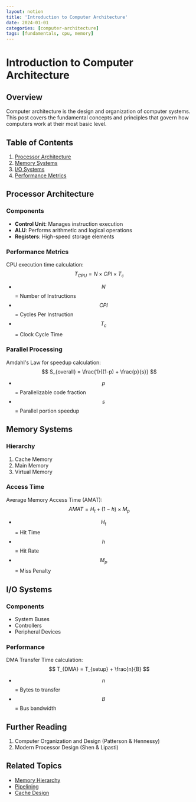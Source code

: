 ```yaml
---
layout: notion
title: 'Introduction to Computer Architecture'
date: 2024-01-01
categories: [computer-architecture]
tags: [fundamentals, cpu, memory]
---
```


# Introduction to Computer Architecture

## Overview
Computer architecture is the design and organization of computer systems. This post covers the fundamental concepts and principles that govern how computers work at their most basic level.

## Table of Contents
1. [Processor Architecture](#processor-architecture)
2. [Memory Systems](#memory-systems)
3. [I/O Systems](#io-systems)
4. [Performance Metrics](#performance-metrics)

## Processor Architecture
### Components
- **Control Unit**: Manages instruction execution
- **ALU**: Performs arithmetic and logical operations
- **Registers**: High-speed storage elements

### Performance Metrics
CPU execution time calculation:
$$ T_{CPU} = N \times CPI \times T_c $$
- $$N$$ = Number of Instructions
- $$CPI$$ = Cycles Per Instruction
- $$T_c$$ = Clock Cycle Time

### Parallel Processing
Amdahl's Law for speedup calculation:
$$ S_{overall} = \frac{1}{(1-p) + \frac{p}{s}} $$
- $$p$$ = Parallelizable code fraction
- $$s$$ = Parallel portion speedup

## Memory Systems
### Hierarchy
1. Cache Memory
2. Main Memory
3. Virtual Memory

### Access Time
Average Memory Access Time (AMAT):
$$ AMAT = H_t + (1-h) \times M_p $$
- $$H_t$$ = Hit Time
- $$h$$ = Hit Rate
- $$M_p$$ = Miss Penalty

## I/O Systems
### Components
- System Buses
- Controllers
- Peripheral Devices

### Performance
DMA Transfer Time calculation:
$$ T_{DMA} = T_{setup} + \frac{n}{B} $$
- $$n$$ = Bytes to transfer
- $$B$$ = Bus bandwidth

## Further Reading
1. Computer Organization and Design (Patterson & Hennessy)
2. Modern Processor Design (Shen & Lipasti)

## Related Topics
- [Memory Hierarchy](/os/memory-hierarchy)
- [Pipelining](/os/pipelining)
- [Cache Design](/os/cache-design)